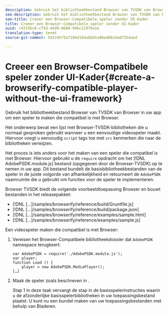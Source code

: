 ```yaml
---
description: Gebruik het bibliotheekbestand Browser van TVSDK van Browser in uw app om een speler te maken die compatibel is met Browser.
seo-description: Gebruik het bibliotheekbestand Browser van TVSDK van Browser in uw app om een speler te maken die compatibel is met Browser.
seo-title: Creeer een Browser-Compatibele speler zonder UI-Kader
title: Creeer een Browser-Compatibele speler zonder UI-Kader
uuid: c4315bc8-c75d-4dd9-8680-946c1197be1e
translation-type: tm+mt
source-git-commit: 592245f5a7186d18dabbb5a98a468cbed7354aed

---
```



# Creeer een Browser-Compatibele speler zonder UI-Kader{#create-a-browserify-compatible-player-without-the-ui-framework}

Gebruik het bibliotheekbestand Browser van TVSDK van Browser in uw app om een speler te maken die compatibel is met Browser.

Het onderwerp [](../../../browser-tvsdk-2.4/getting-started/c-psdk-browser-tvsdk-2.4-create-a-basic-player/t-psdk-browser-tvsdk-2.4-create-basic-player-tvsdk.md) bevat een lijst met Browser-TVSDK-bibliotheken die u normaal gesproken gebruikt wanneer u een eenvoudige videospeler maakt. Hiervoor voegt u eenvoudig `script` tags toe met `src` kenmerken die naar de bibliotheken verwijzen.

Het proces is iets anders voor het maken van een speler die compatibel is met Browser. Hiervoor gebruikt u de `require` opdracht om het [!DNL AdobePSDK.module.js] bestand (opgegeven door de Browser-TVSDK) op te nemen in uw app. Dit bestand bundelt de basisbibliotheekbestanden van de speler in de juiste volgorde van afhankelijkheid en retourneert de `AdobePSDK` naamruimte die u gebruikt om functies voor de speler te implementeren.

Browser TVSDK biedt de volgende voorbeeldtoepassing Browser en bouwt bestanden in het releasepakket:

* [!DNL [...]/samples/browserify/reference/build/Gruntfile.js]
* [!DNL [...]/samples/browserify/reference/build/package.json]
* [!DNL [...]/samples/browserify/reference/examples/sample.html]
* [!DNL [...]/samples/browserify/reference/examples/sample.js]

Een videospeler maken die compatibel is met Browser:

1. Vereisen het Browser-Compatibele bibliotheekdossier dat `AdobePSDK` namespace terugkeert:

   ```
   var AdobePSDK = require('./AdobePSDK.module.js'); 
   var player; 
   function Load () { 
       player = new AdobePSDK.MediaPlayer(); 
   […]
   ```

1. Maak de speler zoals beschreven in [](../../../browser-tvsdk-2.4/getting-started/c-psdk-browser-tvsdk-2.4-create-a-basic-player/t-psdk-browser-tvsdk-2.4-create-basic-player-tvsdk.md).

   Stap 1 in deze taak vervangt de stap in de basisspelerinstructies waarin u de afzonderlijke basisspelerbibliotheken in uw toepassingsbestand plaatst.
U kunt nu een bundel maken van uw toepassingsbestanden met behulp van Bladeren.
